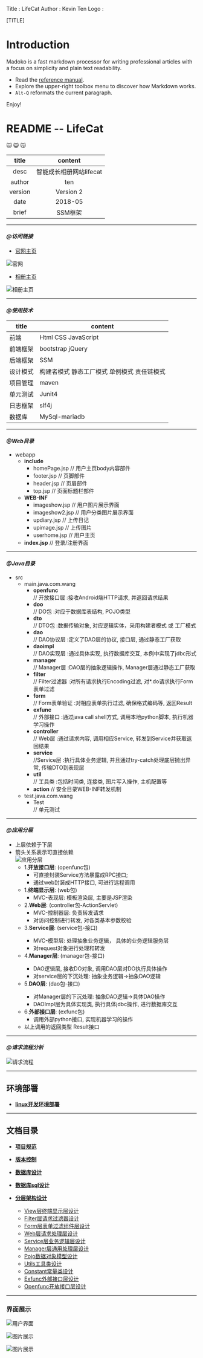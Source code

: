 
Title         : LifeCat 
Author        : Kevin Ten 
Logo          : 

[TITLE]

# Introduction

Madoko is a fast markdown processor for writing professional articles
with a focus on simplicity and plain text readability.

* Read the [reference manual].
* Explore the upper-right toolbox menu to discover how Markdown works. 
* `Alt-Q` reformats the current paragraph.

Enjoy!

[reference manual]: http://research.microsoft.com/en-us/um/people/daan/madoko/doc/reference.html  "Madoko reference manual"




README -- LifeCat 
===========================
:cat: :smiley_cat: :kissing_cat:

|title|content|
|:---:|:---:
|desc|智能成长相册网站lifecat
|author|ten
|version|Version 2
|date|2018-05
|brief|SSM框架
******************************************************************************
 #### _@访问链接_  
  * [官网主页](http://47.106.11.84)
  
  ![官网](Image/官网首页.png)
  * [相册主页](http://www.lifecat.club:8080/lifecatweb)
  
  ![相册主页](Image/首页index.png)
******************************************************************************
 #### _@使用技术_
  
  |title|content|
  |---|---
  |前端|Html CSS JavaScript
  |前端框架|bootstrap jQuery
  |后端框架|SSM
  |设计模式|构建者模式 静态工厂模式 单例模式 责任链模式
  |项目管理|maven
  |单元测试|Junit4
  |日志框架|slf4j
  |数据库|MySql-mariadb
******************************************************************************
 #### _@Web目录_ 
  * webapp
    * __include__
      * homePage.jsp     // 用户主页body内容部件
      * footer.jsp       // 页脚部件
      * header.jsp       // 页眉部件
      * top.jsp          // 页面标题栏部件
    * __WEB-INF__
      * imageshow.jsp    // 用户图片展示界面
      * imageshow2.jsp   // 用户分类图片展示界面
      * updiary.jsp      // 上传日记
      * upimage.jsp      // 上传图片
      * userhome.jsp     // 用户主页
    * __index.jsp__      // 登录/注册界面
******************************************************************************
 #### _@Java目录_
  * src
    * main.java.com.wang
        * __openfunc__      
        // 开放接口层 :接收Android端HTTP请求, 并返回请求结果
        * __doo__           
        // DO包 :对应于数据库表结构, POJO类型
        * __dto__           
        // DTO包 :数据传输对象, 对应逻辑实体，采用构建者模式 或 工厂模式
        * __dao__           
        // DAO协议层 :定义了DAO层的协议, 接口层, 通过静态工厂获取
        * __daoimpl__           
        // DAO实现层 :通过具体实现, 执行数据库交互, 本例中实现了jdbc形式
        * __manager__       
        // Manager层 :DAO层的抽象逻辑操作, Manager层通过静态工厂获取
        * __filter__        
        // Filter过滤器 :对所有请求执行Encoding过滤, 对*.do请求执行Form表单过滤
        * __form__         
        // Form表单验证 :对相应表单执行过滤, 确保格式编码等, 返回Result
        * __exfunc__       
        // 外部接口 :通过java call shell方式, 调用本地python脚本, 执行机器学习操作
        * __controller__   
        // Web层 :通过请求内容, 调用相应Service, 转发到Service并获取返回结果
        * __service__       
        //Service层 :执行具体业务逻辑, 并且通过try-catch处理底层抛出异常, 传输DTO到表现层
        * __util__         
        // 工具类 :包括时间类, 连接类, 图片写入操作, 主机配置等
        * __action__
        // 安全目录WEB-INF转发机制
    * test.java.com.wang
        * Test          
        // 单元测试
*******************************************************************************
 #### _@应用分层_  
  
   * 上层依赖于下层                               
   * 箭头关系表示可直接依赖  
  ![应用分层](Image/应用分层图.png)   
     * 1.__开放接口层__: (openfunc包)  
        * 可直接封装Service方法暴露成RPC接口;  
        * 通过web封装成HTTP接口, 可进行远程调用  
     * 1.__终端显示层__: (web包)  
        * MVC-表现层: 模板渲染层, 主要是JSP渲染  
     * 2.__Web层__: (controller包-ActionServlet)
        * MVC-控制器层: 负责转发请求
        * 对访问控制进行转发, 对各类基本参数校验
     * 3.__Service层__: (service包-<Service>接口)
        * MVC-模型层: 处理抽象业务逻辑， 具体的业务逻辑服务层
        * 对request对象进行处理和转发
     * 4.__Manager层__: (manager包-<Manager>接口)
        * DAO逻辑层, 接收DO对象, 调用DAO层对DO执行具体操作
        * 对service层的下沉处理: 抽象业务逻辑->抽象DAO逻辑
     * 5.__DAO层__: (dao包-<DAO>接口)
        * 对Manager层的下沉处理: 抽象DAO逻辑->具体DAO操作
        * DAOImpl层为具体实现类, 执行具体jdbc操作, 进行数据库交互
     * 6.__外部接口层__: (exfunc包)
        * 调用外部python接口, 实现机器学习的操作
     * 以上调用的返回类型 Result接口
  ******************************************************************************
 #### _@请求流程分析_
  ![请求流程](Image/请求流程图.png) 
******************************************************************************
## 环境部署
  * __[linux开发环境部署](Read/linux.md)__
******************************************************************************
## 文档目录
  * __[项目规范](Read/standard.md)__ 
  * __[版本控制](Read/version.md)__
  * __[数据库设计](Read/database.md)__
  * __[数据库sql设计](Read/sql.md)__
  * __[分层架构设计](#_@应用分层_)__  
   
    * [View层终端显示层设计](Read/view.md)
    * [Filter层请求过滤器设计](Read/filter.md)
    * [Form层表单过滤组件层设计](Read/form.md)
    * [Web层请求处理层设计](Read/web.md)
    * [Service层业务逻辑层设计](Read/service.md)
    * [Manager层通用处理层设计](Read/manager.md)
    * [Pojo数据对象模型设计](Read/bean.md)
    * [Utils工具类设计](Read/utils.md)
    * [Constant常量类设计](Read/constant.md)
    * [Exfunc外部接口层设计](Read/exfunc.md)
    * [Openfunc开放接口层设计](Read/openfunc.md)
    
******************************************************************************
### 界面展示

![用户界面](Image/用户界面1.png)

![图片展示](Image/图片展示1.png)

![图片展示](Image/图片展示2.png)